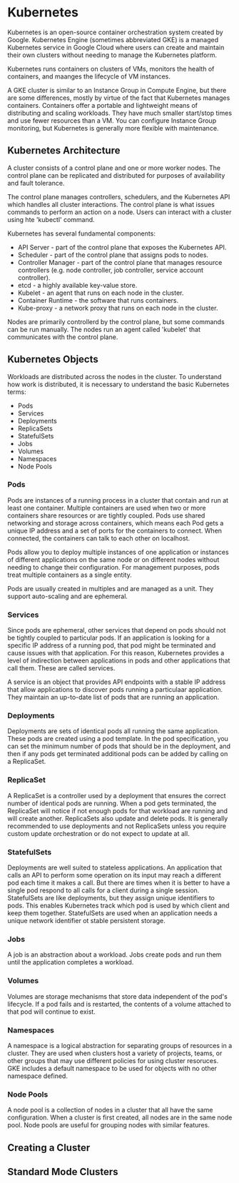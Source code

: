 # Kubernetes
Kubernetes is an open-source container orchestration system created by Google. Kubernetes Engine (sometimes abbreviated GKE) is a managed Kubernetes service in Google Cloud where users can create and maintain their own clusters without needing to manage the Kubernetes platform.

Kubernetes runs containers on clusters of VMs, monitors the health of containers, and maanges the lifecycle of VM instances.

A GKE cluster is similar to an Instance Group in Compute Engine, but there are some differences, mostly by virtue of the fact that Kubernetes manages containers. Containers offer a portable and lightweight means of distributing and scaling workloads. They have much smaller start/stop times and use fewer resources than a VM. You can configure Instance Group monitoring, but Kubernetes is generally more flexible with maintenance.

## Kubernetes Architecture
A cluster consists of a control plane and one or more worker nodes. The control plane can be replicated and distributed for purposes of availability and fault tolerance.

The control plane manages controllers, schedulers, and the Kubernetes API which handles all cluster interactions. The control plane is what issues commands to perform an action on a node. Users can interact with a cluster using hte 'kubectl' command.

Kubernetes has several fundamental components:

- API Server - part of the control plane that exposes the Kubernetes API.
- Scheduler - part of the control plane that assigns pods to nodes.
- Controller Manager - part of the control plane that manages resource controllers (e.g. node controller, job controller, service account controller).
- etcd - a highly available key-value store.
- Kubelet - an agent that runs on each node in the cluster.
- Container Runtime - the software that runs containers.
- Kube-proxy - a network proxy that runs on each node in the cluster.

Nodes are primarily controllerd by the control plane, but some commands can be run manually. The nodes run an agent called 'kubelet' that communicates with the control plane.

## Kubernetes Objects
Workloads are distributed across the nodes in the cluster. To understand how work is distributed, it is necessary to understand the basic Kubernetes terms:

- Pods
- Services
- Deployments
- ReplicaSets
- StatefulSets
- Jobs
- Volumes
- Namespaces
- Node Pools

### Pods
Pods are instances of a running process in a cluster that contain and run at least one container. Multiple containers are used when two or more containers share resources or are tightly coupled. Pods use shared networking and storage across containers, which means each Pod gets a unique IP address and a set of ports for the containers to connect. When connected, the containers can talk to each other on localhost.

Pods allow you to deploy multiple instances of one application or instances of different applications on the same node or on different nodes without needing to change their configuration. For management purposes, pods treat multiple containers as a single entity.

Pods are usually created in multiples and are managed as a unit. They support auto-scaling and are ephemeral.

### Services
Since pods are ephemeral, other services that depend on pods should not be tightly coupled to particular pods. If an application is looking for a specific IP address of a running pod, that pod might be terminated and cause issues with that application. For this reason, Kubernetes provides a level of indirection between applications in pods and other applications that call them. These are called services.

A service is an object that provides API endpoints with a stable IP address that allow applications to discover pods running a particulaar application. They maintain an up-to-date list of pods that are running an application.

### Deployments
Deployments are sets of identical pods all running the same application. These pods are created using a pod template. In the pod specification, you can set the minimum number of pods that should be in the deployment, and then if any pods get terminated additional pods can be added by calling on a ReplicaSet.

### ReplicaSet
A ReplicaSet is a controller used by a deployment that ensures the correct number of identical pods are running. When a pod gets terminated, the ReplicaSet will notice if not enough pods for that workload are running and will create another. ReplicaSets also update and delete pods. It is generally recommended to use deployments and not ReplicaSets unless you require custom update orchestration or do not expect to update at all.

### StatefulSets
Deployments are well suited to stateless applications. An application that calls an API to perform some operation on its input may reach a different pod each time it makes a call. But there are times when it is better to have a single pod respond to all calls for a client during a single session. StatefulSets are like deployments, but they assign unique identifiers to pods. This enables Kubernetes track which pod is used by which client and keep them together. StatefulSets are used when an application needs a unique network identifier ot stable persistent storage.

### Jobs
A job is an abstraction about a workload. Jobs create pods and run them until the application completes a workload.

### Volumes
Volumes are storage mechanisms that store data independent of the pod's lifecycle. If a pod fails and is restarted, the contents of a volume attached to that pod will continue to exist.

### Namespaces
A namespace is a logical abstraction for separating groups of resources in a cluster. They are used when clusters host a variety of projects, teams, or other groups that may use different policies for using cluster resoruces. GKE includes a default namespace to be used for objects with no other namespace defined.

### Node Pools
A node pool is a collection of nodes in a cluster that all have the same configuration. When a cluster is first created, all nodes are in the same node pool. Node pools are useful for grouping nodes with similar features.

## Creating a Cluster



## Standard Mode Clusters


